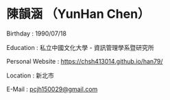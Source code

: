 # 陳韻涵 （YunHan Chen）

Birthday : 1990/07/18

Education : 私立中國文化大學 - 資訊管理學系暨研究所

Personal Website : https://chsh413014.github.io/han79/

Location : 新北市

E-Mail : pcjh150029@gmail.com
